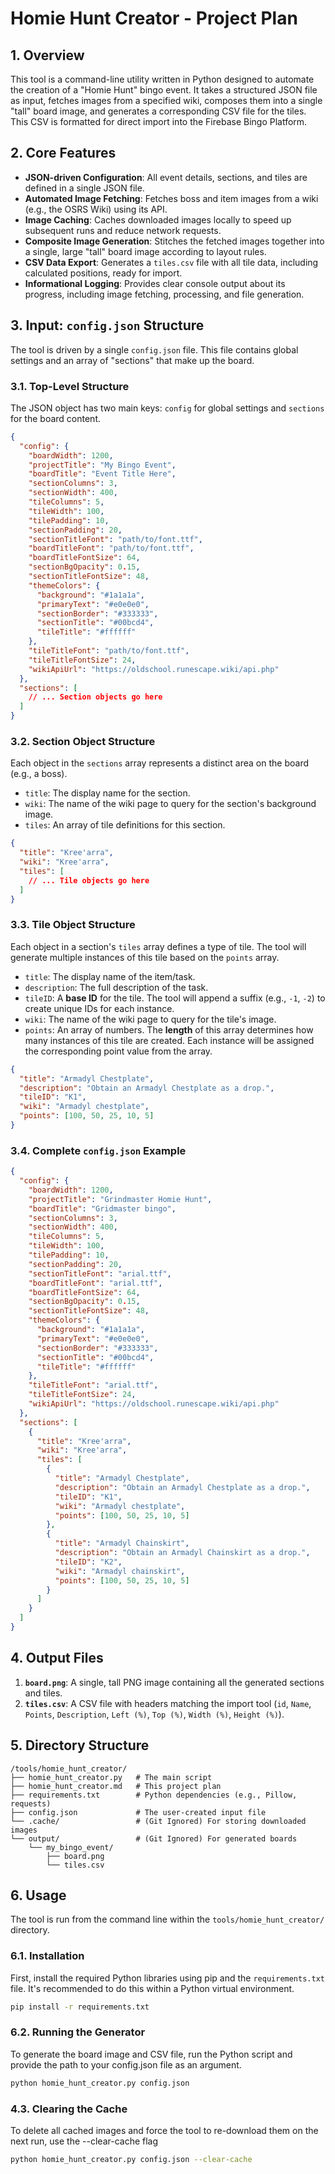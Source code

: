 # Homie Hunt Creator - Project Plan

## 1. Overview

This tool is a command-line utility written in Python designed to automate the creation of a "Homie Hunt" bingo event. It takes a structured JSON file as input, fetches images from a specified wiki, composes them into a single "tall" board image, and generates a corresponding CSV file for the tiles. This CSV is formatted for direct import into the Firebase Bingo Platform.

## 2. Core Features

*   **JSON-driven Configuration**: All event details, sections, and tiles are defined in a single JSON file.
*   **Automated Image Fetching**: Fetches boss and item images from a wiki (e.g., the OSRS Wiki) using its API.
*   **Image Caching**: Caches downloaded images locally to speed up subsequent runs and reduce network requests.
*   **Composite Image Generation**: Stitches the fetched images together into a single, large "tall" board image according to layout rules.
*   **CSV Data Export**: Generates a `tiles.csv` file with all tile data, including calculated positions, ready for import.
*   **Informational Logging**: Provides clear console output about its progress, including image fetching, processing, and file generation.

## 3. Input: `config.json` Structure

The tool is driven by a single `config.json` file. This file contains global settings and an array of "sections" that make up the board.

### 3.1. Top-Level Structure

The JSON object has two main keys: `config` for global settings and `sections` for the board content.

```json
{
  "config": {
    "boardWidth": 1200,
    "projectTitle": "My Bingo Event",
    "boardTitle": "Event Title Here",
    "sectionColumns": 3,
    "sectionWidth": 400,
    "tileColumns": 5,
    "tileWidth": 100,
    "tilePadding": 10,
    "sectionPadding": 20,
    "sectionTitleFont": "path/to/font.ttf",
    "boardTitleFont": "path/to/font.ttf",
    "boardTitleFontSize": 64,
    "sectionBgOpacity": 0.15,
    "sectionTitleFontSize": 48,
    "themeColors": {
      "background": "#1a1a1a",
      "primaryText": "#e0e0e0",
      "sectionBorder": "#333333",
      "sectionTitle": "#00bcd4",
      "tileTitle": "#ffffff"
    },
    "tileTitleFont": "path/to/font.ttf",
    "tileTitleFontSize": 24,
    "wikiApiUrl": "https://oldschool.runescape.wiki/api.php"
  },
  "sections": [
    // ... Section objects go here
  ]
}
```

### 3.2. Section Object Structure

Each object in the `sections` array represents a distinct area on the board (e.g., a boss).

*   `title`: The display name for the section.
*   `wiki`: The name of the wiki page to query for the section's background image.
*   `tiles`: An array of tile definitions for this section.

```json
{
  "title": "Kree'arra",
  "wiki": "Kree'arra",
  "tiles": [
    // ... Tile objects go here
  ]
}
```

### 3.3. Tile Object Structure

Each object in a section's `tiles` array defines a type of tile. The tool will generate multiple instances of this tile based on the `points` array.

*   `title`: The display name of the item/task.
*   `description`: The full description of the task.
*   `tileID`: A **base ID** for the tile. The tool will append a suffix (e.g., `-1`, `-2`) to create unique IDs for each instance.
*   `wiki`: The name of the wiki page to query for the tile's image.
*   `points`: An array of numbers. The **length** of this array determines how many instances of this tile are created. Each instance will be assigned the corresponding point value from the array.

```json
{
  "title": "Armadyl Chestplate",
  "description": "Obtain an Armadyl Chestplate as a drop.",
  "tileID": "K1",
  "wiki": "Armadyl chestplate",
  "points": [100, 50, 25, 10, 5]
}
```

### 3.4. Complete `config.json` Example

```json
{
  "config": {
    "boardWidth": 1200,
    "projectTitle": "Grindmaster Homie Hunt",
    "boardTitle": "Gridmaster bingo",
    "sectionColumns": 3,
    "sectionWidth": 400,
    "tileColumns": 5,
    "tileWidth": 100,
    "tilePadding": 10,
    "sectionPadding": 20,
    "sectionTitleFont": "arial.ttf",
    "boardTitleFont": "arial.ttf",
    "boardTitleFontSize": 64,
    "sectionBgOpacity": 0.15,
    "sectionTitleFontSize": 48,
    "themeColors": {
      "background": "#1a1a1a",
      "primaryText": "#e0e0e0",
      "sectionBorder": "#333333",
      "sectionTitle": "#00bcd4",
      "tileTitle": "#ffffff"
    },
    "tileTitleFont": "arial.ttf",
    "tileTitleFontSize": 24,
    "wikiApiUrl": "https://oldschool.runescape.wiki/api.php"
  },
  "sections": [
    {
      "title": "Kree'arra",
      "wiki": "Kree'arra",
      "tiles": [
        {
          "title": "Armadyl Chestplate",
          "description": "Obtain an Armadyl Chestplate as a drop.",
          "tileID": "K1",
          "wiki": "Armadyl chestplate",
          "points": [100, 50, 25, 10, 5]
        },
        {
          "title": "Armadyl Chainskirt",
          "description": "Obtain an Armadyl Chainskirt as a drop.",
          "tileID": "K2",
          "wiki": "Armadyl chainskirt",
          "points": [100, 50, 25, 10, 5]
        }
      ]
    }
  ]
}
```

## 4. Output Files

1.  **`board.png`**: A single, tall PNG image containing all the generated sections and tiles.
2.  **`tiles.csv`**: A CSV file with headers matching the import tool (`id`, `Name`, `Points`, `Description`, `Left (%)`, `Top (%)`, `Width (%)`, `Height (%)`).

## 5. Directory Structure

```
/tools/homie_hunt_creator/
├── homie_hunt_creator.py   # The main script
├── homie_hunt_creator.md   # This project plan
├── requirements.txt        # Python dependencies (e.g., Pillow, requests)
├── config.json             # The user-created input file
└── .cache/                 # (Git Ignored) For storing downloaded images
└── output/                 # (Git Ignored) For generated boards
    └── my_bingo_event/
        ├── board.png
        └── tiles.csv
```

## 6. Usage

The tool is run from the command line within the `tools/homie_hunt_creator/` directory.

### 6.1. Installation

First, install the required Python libraries using pip and the `requirements.txt` file. It's recommended to do this within a Python virtual environment.

```bash
pip install -r requirements.txt
```
### 6.2. Running the Generator
To generate the board image and CSV file, run the Python script and provide the path to your config.json file as an argument.

```bash
python homie_hunt_creator.py config.json
```
### 4.3. Clearing the Cache
To delete all cached images and force the tool to re-download them on the next run, use the --clear-cache flag

```bash
python homie_hunt_creator.py config.json --clear-cache
```
